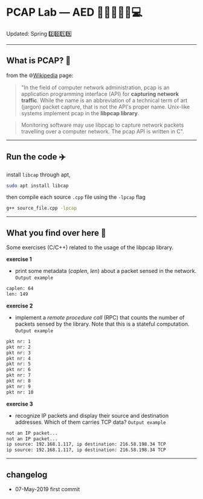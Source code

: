 # PCAP Lab ― AED :satellite::loop::loop::loop::loop::computer:
Updated: Spring :two::zero::one::nine:

----
## What is PCAP? :mega:
from the :globe_with_meridians:[Wikipedia](https://en.wikipedia.org/wiki/Pcap) page:

> "In the field of computer network administration, pcap is an application programming interface (API) for **capturing network traffic**. While the name is an abbreviation of a technical term of art (jargon) packet capture, that is not the API's proper name. Unix-like systems implement pcap in the **libpcap library**.

>Monitoring software may use libpcap to capture network packets travelling over a computer network. The pcap API is written in C".

---
## Run the code :airplane:

install `libcap` through apt,
```bash
sudo apt install libcap
```

then compile each source `.cpp` file using the `-lpcap` flag
```bash
g++ source_file.cpp -lpcap
```

----
## What you find over here :pencil:
Some exercises (C/C++) related to the usage of the libpcap library.

**exercise 1** 
* print some metadata (*caplen*, *len*) about a packet sensed in the network.
`Output example`
```bash
caplen: 64
len: 149
```

**exercise 2**
* implement a *remote procedure call* (RPC) that counts the number of packets sensed by the library. Note that this is a stateful computation.
`Output example`
```bash
pkt nr: 1
pkt nr: 2
pkt nr: 3
pkt nr: 4
pkt nr: 5
pkt nr: 6
pkt nr: 7
pkt nr: 8
pkt nr: 9
pkt nr: 10
```

**exercise 3**
* recognize IP packets and display their source and destination addresses. Which of them carries TCP data?
`Output example`
```bash
not an IP packet...
not an IP packet...
ip source: 192.168.1.117, ip destination: 216.58.198.34 TCP
ip source: 192.168.1.117, ip destination: 216.58.198.34 TCP
```

----
## changelog
* 07-May-2019 first commit


